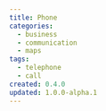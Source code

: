 ```yaml
---
title: Phone
categories:
  - business
  - communication
  - maps
tags:
  - telephone
  - call
created: 0.4.0
updated: 1.0.0-alpha.1
---
```

